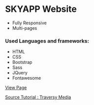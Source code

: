 
# SKYAPP Website
* Fully Responsive
* Multi-pages


### Used Languages and frameworks:
* HTML
* CSS
* Bootstrap
* Sass
* JQuery
* Fontawesome 


[View Page](https://ahmed-elbessfy.github.io/skyapp/)

[Source Tutorial : Traversy Media](https://www.youtube.com/playlist?list=PLillGF-RfqbbpWowfjk9_Vv8XUuTBFPut) 
